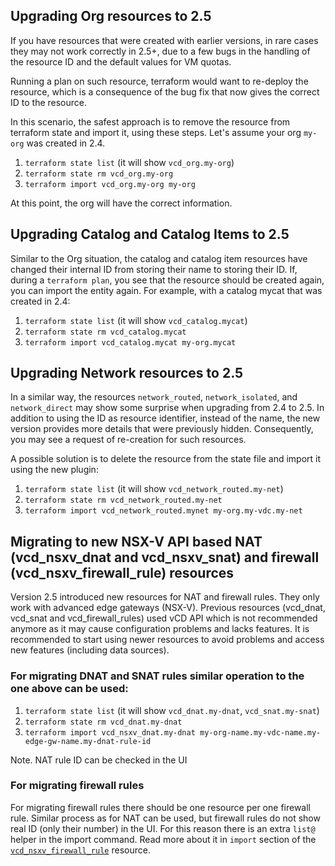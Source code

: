
## Upgrading Org resources to 2.5

If you have resources that were created with earlier versions, in rare cases they may not work correctly in 2.5+, due to
a few bugs in the handling of the resource ID and the default values for VM quotas.

Running a plan on such resource, terraform would want to re-deploy the resource, which is a consequence of the bug fix
that now gives the correct ID to the resource.

In this scenario, the safest approach is to remove the resource from terraform state and import it, using these steps.
Let's assume your org `my-org` was created in 2.4.

1. `terraform state list` (it will show `vcd_org.my-org`)
2. `terraform state rm vcd_org.my-org`
3. `terraform import vcd_org.my-org my-org`

At this point, the org will have the correct information.

## Upgrading Catalog and Catalog Items to 2.5

Similar to the Org situation, the catalog and catalog item resources have changed their internal ID from storing their name to storing their ID.
If, during a `terraform plan`, you see that the resource should be created again, you can import the entity again. For example, with a catalog mycat
that was created in 2.4:

1. `terraform state list` (it will show `vcd_catalog.mycat`)
2. `terraform state rm vcd_catalog.mycat`
3. `terraform import vcd_catalog.mycat my-org.mycat`

## Upgrading Network resources to 2.5

In a similar way, the resources `network_routed`, `network_isolated`, and `network_direct` may show some surprise when
upgrading from 2.4 to 2.5. In addition to using the ID as resource identifier, instead of the name, the new version
provides more details that were previously hidden. Consequently, you may see a request of re-creation for such
resources.

A possible solution is to delete the resource from the state file and import it using the new plugin:

1. `terraform state list` (it will show `vcd_network_routed.my-net`)
2. `terraform state rm vcd_network_routed.my-net`
3. `terraform import vcd_network_routed.mynet my-org.my-vdc.my-net`


## Migrating to new NSX-V API based NAT (vcd_nsxv_dnat and vcd_nsxv_snat) and firewall (vcd_nsxv_firewall_rule) resources

Version 2.5 introduced new resources for NAT and firewall rules. They only work with advanced edge
gateways (NSX-V). Previous resources (vcd_dnat, vcd_snat and vcd_firewall_rules) used vCD API
which is not recommended anymore as it may cause configuration problems and lacks features. It is
recommended to start using newer resources to avoid problems and access new features (including data
sources).

### For migrating DNAT and SNAT rules similar operation to the one above can be used:

1. `terraform state list` (it will show `vcd_dnat.my-dnat`, `vcd_snat.my-snat`)
2. `terraform state rm vcd_dnat.my-dnat`
3. `terraform import vcd_nsxv_dnat.my-dnat my-org-name.my-vdc-name.my-edge-gw-name.my-dnat-rule-id`

Note. NAT rule ID can be checked in the UI

### For migrating firewall rules 
For migrating firewall rules there should be one resource per one firewall rule. Similar process as
for NAT can be used, but firewall rules do not show real ID (only their number) in the UI. For this
reason there is an extra `list@` helper in the import command. Read more about it in `import` section
of the [`vcd_nsxv_firewall_rule`](https://www.terraform.io/docs/providers/vcd/r/nsxv_firewall_rule.html#importing)
resource.
